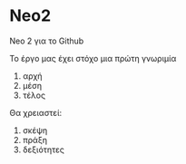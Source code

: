 # Neo2
Neo 2 για το Github

Το έργο μας έχει στόχο μια πρώτη γνωριμία
1) αρχή
2) μέση
3) τέλος

Θα χρειαστεί:
1) σκέψη
2) πράξη
3) δεξιότητες
